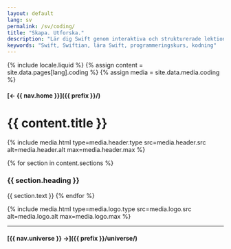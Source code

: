 ```yaml
---
layout: default
lang: sv
permalink: /sv/coding/
title: "Skapa. Utforska."
description: "Lär dig Swift genom interaktiva och strukturerade lektioner. Börja enkelt, tänk stort och utveckla dina färdigheter steg för steg."
keywords: "Swift, Swiftian, lära Swift, programmeringskurs, kodning"
---
```



{% include locale.liquid %}
{% assign content = site.data.pages[lang].coding %}
{% assign media = site.data.media.coding %}

#### [← {{ nav.home }}]({{ prefix }}/)

# {{ content.title }}

{% include media.html
  type=media.header.type
  src=media.header.src
  alt=media.header.alt
  max=media.header.max
%}

{% for section in content.sections %}
### {{ section.heading }}
{{ section.text }}
{% endfor %}

{% include media.html
  type=media.logo.type
  src=media.logo.src
  alt=media.logo.alt
  max=media.logo.max
%}

---

#### [{{ nav.universe }} →]({{ prefix }}/universe/)